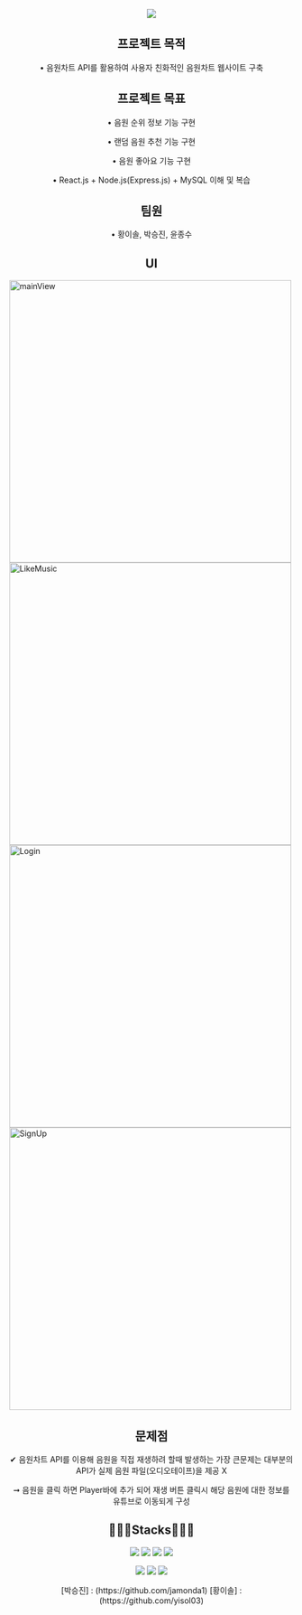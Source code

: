 <p align="center">
<img src="https://capsule-render.vercel.app/api?type=venom&height=100&text=Music%20Chart%20Site&fontSize=70&color=0:8871e5,100:b678c4&stroke=b678c4">
</p>

<h2 align="center">프로젝트 목적</h2>
<p align="center" > • 음원차트 API를 활용하여 사용자 친화적인 음원차트 웹사이트 구축</p>

<h2 align="center">프로젝트 목표</h2>
<p align="center" > • 음원 순위 정보 기능 구현</p>
<p align="center" > • 랜덤 음원 추천 기능 구현</p>
<p align="center" > • 음원 좋아요 기능 구현</p>
<p align="center" > • React.js + Node.js(Express.js) + MySQL 이해 및 복습</p>


<h2 align="center">팀원</h2>
<p align="center" > • 황이솔, 박승진, 윤종수</p>


<h2 align="center">UI</h2>
<img width="500" height="500" alt="mainView" src="https://github.com/user-attachments/assets/e63c12e7-8617-4822-8b34-7f18ff0e3698" />
<img width="500" height="500" alt="LikeMusic" src="https://github.com/user-attachments/assets/18fe68cf-bd57-40d3-afd8-e0edcbdd778a" />
<img width="500" height="500" alt="Login" src="https://github.com/user-attachments/assets/bdc8acd3-e300-4f61-8529-49a315d05d25" />
<img width="500" height="500" alt="SignUp" src="https://github.com/user-attachments/assets/df20ec28-4830-4a26-8dac-8ef9c427f366" />

<h2 align="center">문제점</h2>
<p align="center" > ✔ 음원차트 API를 이용해 음원을 직접 재생하려 할때 발생하는 가장 큰문제는 대부분의 API가 실제 음원 파일(오디오테이프)을 제공 X</p>
<p align="center" > ➞ 음원을 클릭 하면 Player바에 추가 되어 재생 버튼 클릭시 해당 음원에 대한 정보를 유튜브로 이동되게 구성</p>

<h2 align="center"> 🧑🏻‍💻Stacks🧑🏻‍💻 </h2>
<p align="center" display=" inline">
<img src = "https://img.shields.io/badge/HTML5-E34F26?style=for-the-badge&logo=html5&logoColor=white">
<img src = "https://img.shields.io/badge/CSS3-1572B6?style=for-the-badge&logo=css3&logoColor=white">
<img src = "https://img.shields.io/badge/Bootstrap-563D7C?style=for-the-badge&logo=bootstrap&logoColor=white">
<img src = "https://img.shields.io/badge/JavaScript-F7DF1E?style=for-the-badge&logo=JavaScript&logoColor=white">
</p>
<p align="center" display=" inline">
<img src = "https://img.shields.io/badge/React-20232A?style=for-the-badge&logo=react&logoColor=61DAFB">
<img src = "https://img.shields.io/badge/Node.js-43853D?style=for-the-badge&logo=node.js&logoColor=white">
<img src = "https://img.shields.io/badge/MySQL-005C84?style=for-the-badge&logo=mysql&logoColor=white">
</p>

<p align="center" >
  [박승진] : (https://github.com/jamonda1)
  [황이솔] : (https://github.com/yisol03)
</p>

